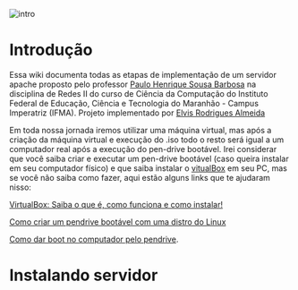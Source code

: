 ![intro](https://user-images.githubusercontent.com/70353348/226114161-a56a0475-c383-4d3d-9add-b48a8a57287e.gif)

# Introdução

Essa wiki documenta todas as etapas de implementação de um servidor apache proposto pelo professor [Paulo Henrique Sousa Barbosa](https://github.com/agenteph) na disciplina de Redes II do curso de Ciência da Computação do Instituto Federal de Educação, Ciência e Tecnologia do Maranhão - Campus Imperatriz (IFMA). Projeto implementado por [Elvis Rodrigues Almeida](https://github.com/Elvis-Almeida)

Em toda nossa jornada iremos utilizar uma máquina virtual, mas após a criação da máquina virtual e execução do .iso todo o resto será igual a um computador real após a execução do pen-drive bootável. Irei considerar que você saiba criar e executar um pen-drive bootável (caso queira instalar em seu computador físico) e que saiba instalar o [vitualBox](https://www.virtualbox.org/) em seu PC, mas se você não saiba como fazer, aqui estão alguns links que te ajudaram nisso:

[VirtualBox: Saiba o que é, como funciona e como instalar!](https://blog.b2bstack.com.br/virtualbox/)

[Como criar um pendrive bootável com uma distro do Linux](https://tecnoblog.net/responde/como-criar-um-pendrive-bootavel-com-uma-distro-do-linux/)

[Como dar boot no computador pelo pendrive](https://tecnoblog.net/responde/boot-pen-drive-windows-mac/). 

# Instalando servidor 


